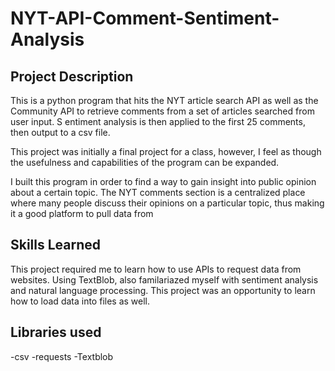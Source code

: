 # NYT-API-Comment-Sentiment-Analysis

## Project Description
This is a python program that hits the NYT article search API as well as the Community API to retrieve comments from a set of articles searched from user input. S
entiment analysis is then applied to the first 25 comments, then output to a csv file.

This project was initially a final project for a class, however, I feel as though the usefulness and capabilities of the program can be expanded.

I built this program in order to find a way to gain insight into public opinion about a certain topic. The NYT comments section is a centralized place where many people discuss their opinions on a particular topic, thus making it a good platform to pull data from

## Skills Learned
This project required me to learn how to use APIs to request data from websites. Using TextBlob, also familariazed myself with sentiment analysis and natural language processing. This project was an opportunity to learn how to load data into files as well.

## Libraries used
-csv
-requests
-Textblob

